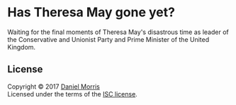 # Has Theresa May gone yet?

Waiting for the final moments of Theresa May's disastrous time as leader of the
Conservative and Unionist Party and Prime Minister of the United Kingdom.

## License

Copyright © 2017 [Daniel Morris](https://unfun.co)  
Licensed under the terms of the [ISC license](LICENSE.md).
